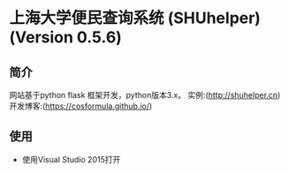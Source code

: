 # 上海大学便民查询系统 (SHUhelper) (Version 0.5.6)

## 简介

网站基于python flask 框架开发，python版本3.x。
实例:(http://shuhelper.cn)
开发博客:(https://cosformula.github.io/)
## 使用

* 使用Visual Studio 2015打开
